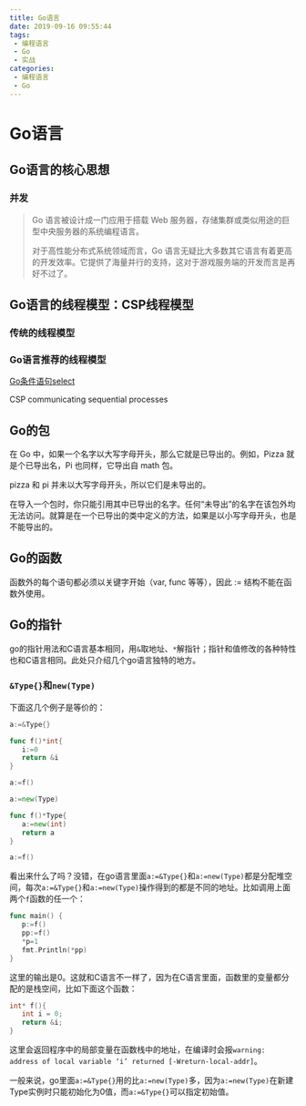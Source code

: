 ```yaml
---
title: Go语言
date: 2019-09-16 09:55:44
tags: 
 - 编程语言
 - Go
 - 实战
categories: 
 - 编程语言
 - Go
---
```

# Go语言

## Go语言的核心思想

### 并发

>Go 语言被设计成一门应用于搭载 Web 服务器，存储集群或类似用途的巨型中央服务器的系统编程语言。
>
>对于高性能分布式系统领域而言，Go 语言无疑比大多数其它语言有着更高的开发效率。它提供了海量并行的支持，这对于游戏服务端的开发而言是再好不过了。

## Go语言的线程模型：CSP线程模型

### 传统的线程模型

### Go语言推荐的线程模型

[Go条件语句select](https://www.runoob.com/go/go-select-statement.html)

CSP communicating sequential processes

## Go的包

在 Go 中，如果一个名字以大写字母开头，那么它就是已导出的。例如，Pizza 就是个已导出名，Pi 也同样，它导出自 math 包。

pizza 和 pi 并未以大写字母开头，所以它们是未导出的。

在导入一个包时，你只能引用其中已导出的名字。任何“未导出”的名字在该包外均无法访问。就算是在一个已导出的类中定义的方法，如果是以小写字母开头，也是不能导出的。

## Go的函数

函数外的每个语句都必须以关键字开始（var, func 等等），因此 := 结构不能在函数外使用。

## Go的指针

go的指针用法和C语言基本相同，用`&`取地址、`*`解指针；指针和值修改的各种特性也和C语言相同。此处只介绍几个go语言独特的地方。

### `&Type{}`和`new(Type)`

下面这几个例子是等价的：

```go
a:=&Type{}
```

```go
func f()*int{
   i:=0
   return &i
}

a:=f()
```

```go
a:=new(Type)
```

```go
func f()*Type{
   a:=new(int)
   return a
}

a:=f()

```

看出来什么了吗？没错，在go语言里面`a:=&Type{}`和`a:=new(Type)`都是分配堆空间，每次`a:=&Type{}`和`a:=new(Type)`操作得到的都是不同的地址。比如调用上面两个`f`函数的任一个：

```go
func main() {
   p:=f()
   pp:=f()
   *p=1
   fmt.Println(*pp)
}
```

这里的输出是0。这就和C语言不一样了，因为在C语言里面，函数里的变量都分配的是栈空间，比如下面这个函数：

```C
int* f(){
   int i = 0;
   return &i;
}
```

这里会返回程序中的局部变量在函数栈中的地址，在编译时会报`warning: address of local variable ‘i’ returned [-Wreturn-local-addr]`。

一般来说，go里面`a:=&Type{}`用的比`a:=new(Type)`多，因为`a:=new(Type)`在新建Type实例时只能初始化为0值，而`a:=&Type{}`可以指定初始值。
